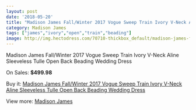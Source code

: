 ```yaml
---
layout: post
date: '2018-05-20'
title: "Madison James Fall/Winter 2017 Vogue Sweep Train Ivory V-Neck Aline Sleeveless Tulle Open Back Beading Wedding Dress"
category: Madison James
tags: ["james","ivory","open","train","beading"]
image: http://img.hectodress.com/70710-thickbox_default/madison-james-fall-winter-2017-vogue-sweep-train-ivory-v-neck-aline-sleeveless-tulle-open-back-beading-wedding-dress.jpg
---
```

Madison James Fall/Winter 2017 Vogue Sweep Train Ivory V-Neck Aline Sleeveless Tulle Open Back Beading Wedding Dress

On Sales: **$499.98**
<a href="https://www.hectodress.com/madison-james/22072-madison-james-fall-winter-2017-vogue-sweep-train-ivory-v-neck-aline-sleeveless-tulle-open-back-beading-wedding-dress.html"><amp-img layout="responsive" width="600" height="600" src="//img.hectodress.com/70710-thickbox_default/madison-james-fall-winter-2017-vogue-sweep-train-ivory-v-neck-aline-sleeveless-tulle-open-back-beading-wedding-dress.jpg" alt="Madison James Fall/Winter 2017 Vogue Sweep Train Ivory V-Neck Aline Sleeveless Tulle Open Back Beading Wedding Dress 0" /></a>
<a href="https://www.hectodress.com/madison-james/22072-madison-james-fall-winter-2017-vogue-sweep-train-ivory-v-neck-aline-sleeveless-tulle-open-back-beading-wedding-dress.html"><amp-img layout="responsive" width="600" height="600" src="//img.hectodress.com/70711-thickbox_default/madison-james-fall-winter-2017-vogue-sweep-train-ivory-v-neck-aline-sleeveless-tulle-open-back-beading-wedding-dress.jpg" alt="Madison James Fall/Winter 2017 Vogue Sweep Train Ivory V-Neck Aline Sleeveless Tulle Open Back Beading Wedding Dress 1" /></a>

Buy it: [Madison James Fall/Winter 2017 Vogue Sweep Train Ivory V-Neck Aline Sleeveless Tulle Open Back Beading Wedding Dress](https://www.hectodress.com/madison-james/22072-madison-james-fall-winter-2017-vogue-sweep-train-ivory-v-neck-aline-sleeveless-tulle-open-back-beading-wedding-dress.html "Madison James Fall/Winter 2017 Vogue Sweep Train Ivory V-Neck Aline Sleeveless Tulle Open Back Beading Wedding Dress")

View more: [Madison James](https://www.hectodress.com/366-madison-james "Madison James")